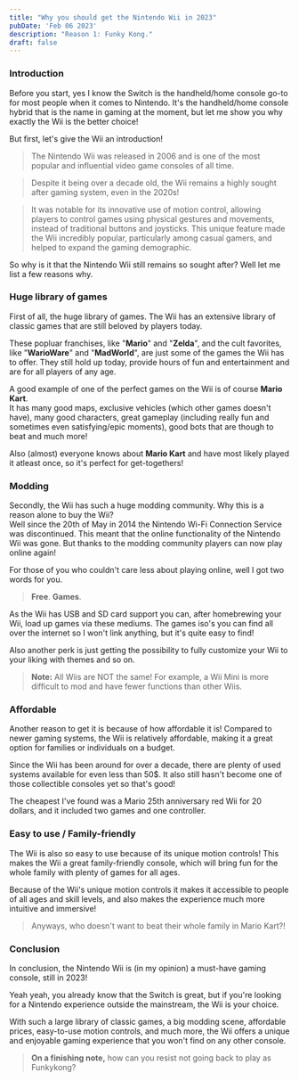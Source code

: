 ```yaml
---
title: "Why you should get the Nintendo Wii in 2023"
pubDate: 'Feb 06 2023'
description: "Reason 1: Funky Kong."
draft: false
---
```


### Introduction

Before you start, yes I know the Switch is the handheld/home console go-to for most people when it comes to Nintendo. It's the handheld/home console hybrid that is the name in gaming at the moment, but let me show you why exactly the Wii is the better choice!

But first, let's give the Wii an introduction!

> The Nintendo Wii was released in 2006 and is one of the most popular and influential video game consoles of all time.

> Despite it being over a decade old, the Wii remains a highly sought after gaming system, even in the 2020s!

> It was notable for its innovative use of motion control, allowing players to control games using physical gestures and movements, instead of traditional buttons and joysticks. This unique feature made the Wii incredibly popular, particularly among casual gamers, and helped to expand the gaming demographic.

So why is it that the Nintendo Wii still remains so sought after? Well let me list a few reasons why.

### Huge library of games

First of all, the huge library of games. The Wii has an extensive library of classic games that are still beloved by players today.

These popluar franchises, like "**Mario**" and "**Zelda**", and the cult favorites, like "**WarioWare**" and "**MadWorld**", are just some of the games the Wii has to offer. They still hold up today, provide hours of fun and entertainment and are for all players of any age.

A good example of one of the perfect games on the Wii is of course **Mario Kart**.  
It has many good maps, exclusive vehicles (which other games doesn't have), many good characters, great gameplay (including really fun and sometimes even satisfying/epic moments), good bots that are though to beat and much more!

Also (almost) everyone knows about **Mario Kart** and have most likely played it atleast once, so it's perfect for get-togethers!

### Modding

Secondly, the Wii has such a huge modding community. Why this is a reason alone to buy the Wii?  
Well since the 20th of May in 2014 the Nintendo Wi-Fi Connection Service was discontinued. This meant that the online functionality of the Nintendo Wii was gone. But thanks to the modding community players can now play online again!

For those of you who couldn't care less about playing online, well I got two words for you.

> **Free**. **Games**.

As the Wii has USB and SD card support you can, after homebrewing your Wii, load up games via these mediums. The games iso's you can find all over the internet so I won't link anything, but it's quite easy to find!

Also another perk is just getting the possibility to fully customize your Wii to your liking with themes and so on.

> **Note:** All Wiis are NOT the same! For example, a Wii Mini is more difficult to mod and have fewer functions than other Wiis.

### Affordable

Another reason to get it is because of how affordable it is! Compared to newer gaming systems, the Wii is relatively affordable, making it a great option for families or individuals on a budget.

Since the Wii has been around for over a decade, there are plenty of used systems available for even less than 50$. It also still hasn't become one of those collectible consoles yet so that's good!

The cheapest I've found was a Mario 25th anniversary red Wii for 20 dollars, and it included two games and one controller.

### Easy to use / Family-friendly

The Wii is also so easy to use because of its unique motion controls! This makes the Wii a great family-friendly console, which will bring fun for the whole family with plenty of games for all ages.

Because of the Wii's unique motion controls it makes it accessible to people of all ages and skill levels, and also makes the experience much more intuitive and immersive!

> Anyways, who doesn't want to beat their whole family in Mario Kart?!

### Conclusion

In conclusion, the Nintendo Wii is (in my opinion) a must-have gaming console, still in 2023!

Yeah yeah, you already know that the Switch is great, but if you're looking for a Nintendo experience outside the mainstream, the Wii is your choice.

With such a large library of classic games, a big modding scene, affordable prices, easy-to-use motion controls, and much more, the Wii offers a unique and enjoyable gaming experience that you won't find on any other console.

> **On a finishing note,** how can you resist not going back to play as Funkykong?
